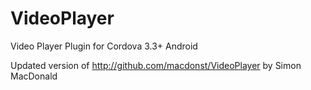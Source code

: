 VideoPlayer
===========

Video Player Plugin for Cordova 3.3+ Android

Updated version of http://github.com/macdonst/VideoPlayer by Simon MacDonald
